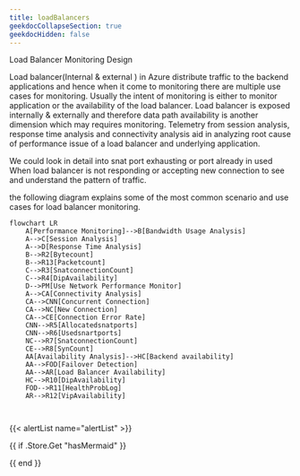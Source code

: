 ```yaml
---
title: loadBalancers
geekdocCollapseSection: true
geekdocHidden: false
---
```


Load Balancer Monitoring Design

Load balancer(Internal & external ) in Azure distribute traffic to the backend applications and hence when it come to monitoring there are multiple use cases for monitoring. Usually the intent of monitoring is either to monitor application or the availability of the load balancer. Load balancer is exposed internally & externally and therefore data path availability is another dimension which may requires monitoring. Telemetry from session analysis, response time analysis and connectivity analysis aid in analyzing root cause of performance issue of a load balancer and underlying application.

We could look in detail into snat port exhausting or port already in used When load balancer is not responding or accepting new connection to see and understand the pattern of traffic.

the following diagram explains some of the most common scenario and use cases for load balancer monitoring.


```mermaid
flowchart LR
    A[Performance Monitoring]-->B[Bandwidth Usage Analysis]
    A-->C[Session Analysis]
    A-->D[Response Time Analysis]
    B-->R2[Bytecount]
    B-->R13[Packetcount]
    C-->R3[SnatconnectionCount]
    C-->R4[DipAvailability]
    D-->PM[Use Network Performance Monitor]
    A-->CA[Connectivity Analysis]
    CA-->CNN[Concurrent Connection]
    CA-->NC[New Connection]
    CA-->CE[Connection Error Rate]
    CNN-->R5[Allocatedsnatports]
    CNN-->R6[Usedsnartports]
    NC-->R7[SnatconnectionCount]
    CE-->R8[SynCount]
    AA[Availability Analysis]-->HC[Backend availability]
    AA-->FOD[Failover Detection]
    AA-->AR[Load Balancer Availability]
    HC-->R10[DipAvailability]
    FOD-->R11[HealthProbLog]
    AR-->R12[VipAvailability]



```

{{< alertList name="alertList" >}}

{{ if .Store.Get "hasMermaid" }}
  <script type="module">
    import mermaid from 'https://cdn.jsdelivr.net/npm/mermaid/dist/mermaid.esm.min.mjs';
    mermaid.initialize({ startOnLoad: true });
  </script>
{{ end }}
